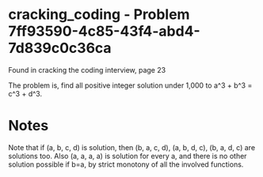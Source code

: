 # cracking_coding - Problem 7ff93590-4c85-43f4-abd4-7d839c0c36ca
Found in cracking the coding interview, page 23

The problem is, find  all positive integer solution under 1,000 to a^3 + b^3 = c^3 + d^3.

# Notes

Note that if (a, b, c, d) is solution, then (b, a, c, d), (a, b, d, c), (b, a, d, c) are solutions too.
Also (a, a, a, a) is solution for every a, and there is no other solution possible if b=a, by strict monotony of all the
involved functions.